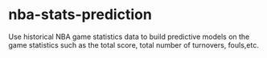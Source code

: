 # nba-stats-prediction
Use historical NBA game statistics data to build predictive models on the game statistics such as the total score, total number of turnovers, fouls,etc.
